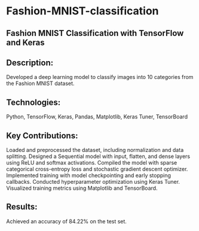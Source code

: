 # Fashion-MNIST-classification
## Fashion MNIST Classification with TensorFlow and Keras

## Description: 
Developed a deep learning model to classify images into 10 categories from the Fashion MNIST dataset.

## Technologies: 
Python, TensorFlow, Keras, Pandas, Matplotlib, Keras Tuner, TensorBoard

## Key Contributions:
Loaded and preprocessed the dataset, including normalization and data splitting.
Designed a Sequential model with input, flatten, and dense layers using ReLU and softmax activations.
Compiled the model with sparse categorical cross-entropy loss and stochastic gradient descent optimizer.
Implemented training with model checkpointing and early stopping callbacks.
Conducted hyperparameter optimization using Keras Tuner.
Visualized training metrics using Matplotlib and TensorBoard.

## Results: 
Achieved an accuracy of 84.22% on the test set.
